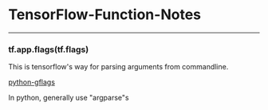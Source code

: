 # TensorFlow-Function-Notes
---
### tf.app.flags(tf.flags)

This is tensorflow's way for parsing arguments from commandline. 

[python-gflags](https://github.com/google/python-gflags)

In python, generally use "argparse"s
